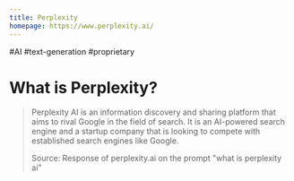 ```yaml
---
title: Perplexity
homepage: https://www.perplexity.ai/
---
```


#AI #text-generation #proprietary

# What is Perplexity?

> Perplexity AI is an information discovery and sharing platform that aims to rival Google in the field of search. It is an AI-powered search engine and a startup company that is looking to compete with established search engines like Google.
>
> Source: Response of perplexity.ai on the prompt "what is perplexity ai"
